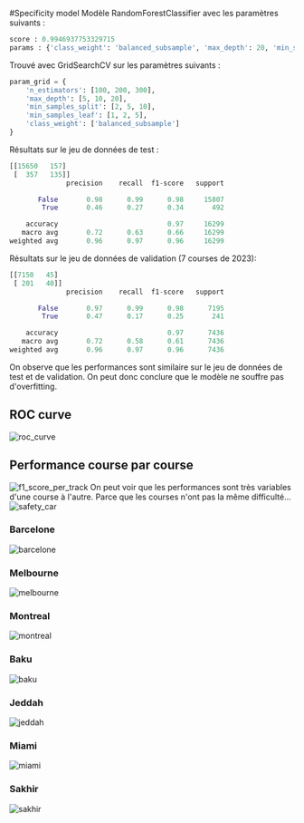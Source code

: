 #Specificity model
Modèle RandomForestClassifier avec les paramètres suivants :
```python
score : 0.9946937753329715
params : {'class_weight': 'balanced_subsample', 'max_depth': 20, 'min_samples_leaf': 1, 'min_samples_split': 2, 'n_estimators': 200}
```

Trouvé avec GridSearchCV sur les paramètres suivants :
```python
param_grid = {
    'n_estimators': [100, 200, 300],
    'max_depth': [5, 10, 20],
    'min_samples_split': [2, 5, 10],
    'min_samples_leaf': [1, 2, 5],
    'class_weight': ['balanced_subsample']
}
```

Résultats sur le jeu de données de test :
```python
[[15650   157]
 [  357   135]]
              precision    recall  f1-score   support

       False       0.98      0.99      0.98     15807
        True       0.46      0.27      0.34       492

    accuracy                           0.97     16299
   macro avg       0.72      0.63      0.66     16299
weighted avg       0.96      0.97      0.96     16299
```
Résultats sur le jeu de données de validation (7 courses de 2023):
```python
[[7150   45]
 [ 201   40]]
              precision    recall  f1-score   support

       False       0.97      0.99      0.98      7195
        True       0.47      0.17      0.25       241

    accuracy                           0.97      7436
   macro avg       0.72      0.58      0.61      7436
weighted avg       0.96      0.97      0.96      7436
```

On observe que les performances sont similaire sur le jeu de données de test et de validation. On peut donc conclure que le modèle ne souffre pas d'overfitting.
## ROC curve
![roc_curve](figures/roc_curve.svg)
## Performance course par course
![f1_score_per_track](figures/f1_score_per_track.svg)
On peut voir que les performances sont très variables d'une course à l'autre. Parce que les courses n'ont pas la même difficulté...
![safety_car](figures/sc_or_vsc_periods.svg)
### Barcelone
![barcelone](figures/predictions_by_lapNumber_9.svg)
### Melbourne
![melbourne](figures/predictions_by_lapNumber_19.svg)
### Montreal
![montreal](figures/predictions_by_lapNumber_29.svg)
### Baku
![baku](figures/predictions_by_lapNumber_4.svg)
### Jeddah
![jeddah](figures/predictions_by_lapNumber_14.svg)
### Miami
![miami](figures/predictions_by_lapNumber_24.svg)
### Sakhir
![sakhir](figures/predictions_by_lapNumber_34.svg)